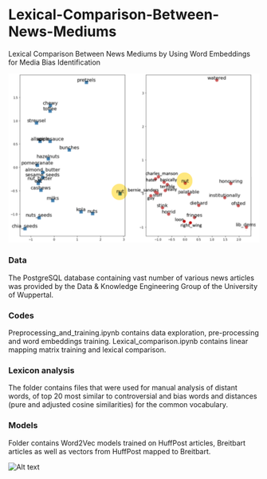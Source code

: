 # Lexical-Comparison-Between-News-Mediums
Lexical Comparison Between News Mediums by Using Word Embeddings for Media Bias Identification

![context](https://github.com/LadaRudnitckaia/Lexical-Comparison-Between-News-Mediums/blob/master/Lexicon%20analysis/nut_context.png)

### Data
The PostgreSQL database containing vast number of various news articles was provided by the Data & Knowledge Engineering Group of the University of Wuppertal.

### Codes
Preprocessing_and_training.ipynb contains data exploration, pre-processing and word embeddings training.
Lexical_comparison.ipynb contains linear mapping matrix training and lexical comparison.

### Lexicon analysis
The folder contains files that were used for manual analysis of distant words, of top 20 most similar to controversial and bias words and distances (pure and adjusted cosine similarities) for the common vocabulary.

### Models
Folder contains Word2Vec models trained on HuffPost articles, Breitbart articles as well as vectors from HuffPost mapped to Breitbart.

![Alt text](/relative/path/to/img.jpg?raw=true "Optional Title")
